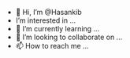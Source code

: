 - 👋 Hi, I’m @Hasankib
- I’m interested in ...
- 🌱 I’m currently learning ...
- 💞️ I’m looking to collaborate on ...
- 📫 How to reach me ...

